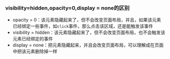 ### visibility=hidden,opacity=0,display = none的区别

- opacity = 0：该元素隐藏起来了，但不会改变页面布局，并且，如果该元素已经绑定一些事件，如`click`事件，那么点击该区域，还是能触发该事件
- visibility = hidden：该元素隐藏起来了，但不会改变页面布局，也不会触发该元素已经绑定的事件
- display = none：把元素隐藏起来，并且会改变页面布局，可以理解成在页面中把该元素删除掉一样


